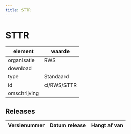 ```yaml
---
title: STTR
---
```

# STTR

|element|waarde|
|-----|------|
| organisatie  |RWS|
| download  | [](<>)|
| type  |Standaard|
| id  |ci/RWS/STTR|
| omschrijving  ||

## Releases

|Versienummer|Datum release|Hangt af van
|-------|-------|-----|

